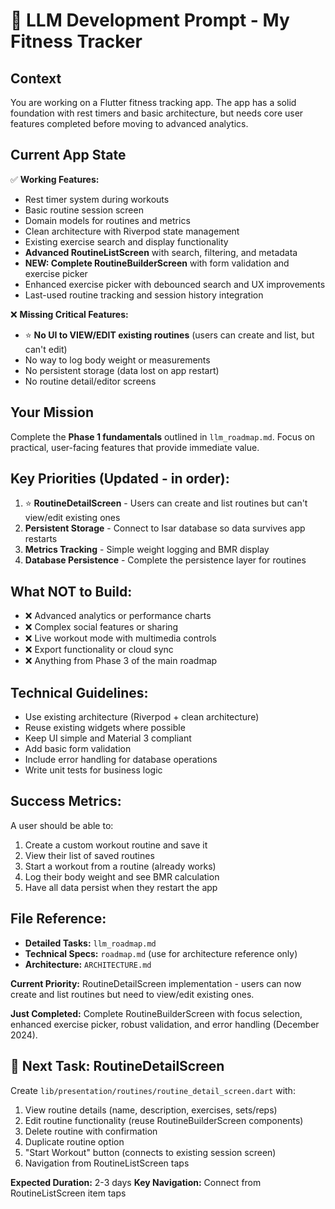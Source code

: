 # 🤖 LLM Development Prompt - My Fitness Tracker

## Context
You are working on a Flutter fitness tracking app. The app has a solid foundation with rest timers and basic architecture, but needs core user features completed before moving to advanced analytics.

## Current App State
✅ **Working Features:**
- Rest timer system during workouts
- Basic routine session screen  
- Domain models for routines and metrics
- Clean architecture with Riverpod state management
- Existing exercise search and display functionality
- **Advanced RoutineListScreen** with search, filtering, and metadata
- **NEW: Complete RoutineBuilderScreen** with form validation and exercise picker
- Enhanced exercise picker with debounced search and UX improvements
- Last-used routine tracking and session history integration

❌ **Missing Critical Features:**
- ⭐ **No UI to VIEW/EDIT existing routines** (users can create and list, but can't edit)
- No way to log body weight or measurements
- No persistent storage (data lost on app restart)
- No routine detail/editor screens

## Your Mission
Complete the **Phase 1 fundamentals** outlined in `llm_roadmap.md`. Focus on practical, user-facing features that provide immediate value.

## Key Priorities (Updated - in order):
1. ⭐ **RoutineDetailScreen** - Users can create and list routines but can't view/edit existing ones
2. **Persistent Storage** - Connect to Isar database so data survives app restarts  
3. **Metrics Tracking** - Simple weight logging and BMR display
4. **Database Persistence** - Complete the persistence layer for routines

## What NOT to Build:
- ❌ Advanced analytics or performance charts
- ❌ Complex social features or sharing
- ❌ Live workout mode with multimedia controls
- ❌ Export functionality or cloud sync
- ❌ Anything from Phase 3 of the main roadmap

## Technical Guidelines:
- Use existing architecture (Riverpod + clean architecture)
- Reuse existing widgets where possible
- Keep UI simple and Material 3 compliant
- Add basic form validation
- Include error handling for database operations
- Write unit tests for business logic

## Success Metrics:
A user should be able to:
1. Create a custom workout routine and save it
2. View their list of saved routines  
3. Start a workout from a routine (already works)
4. Log their body weight and see BMR calculation
5. Have all data persist when they restart the app

## File Reference:
- **Detailed Tasks:** `llm_roadmap.md`
- **Technical Specs:** `roadmap.md` (use for architecture reference only)
- **Architecture:** `ARCHITECTURE.md`

**Current Priority:** RoutineDetailScreen implementation - users can now create and list routines but need to view/edit existing ones.

**Just Completed:** Complete RoutineBuilderScreen with focus selection, enhanced exercise picker, robust validation, and error handling (December 2024).

## 🎯 **Next Task: RoutineDetailScreen**

Create `lib/presentation/routines/routine_detail_screen.dart` with:
1. View routine details (name, description, exercises, sets/reps)
2. Edit routine functionality (reuse RoutineBuilderScreen components)
3. Delete routine with confirmation
4. Duplicate routine option
5. "Start Workout" button (connects to existing session screen)
6. Navigation from RoutineListScreen taps

**Expected Duration:** 2-3 days
**Key Navigation:** Connect from RoutineListScreen item taps